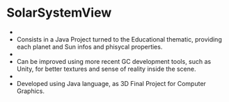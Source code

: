 # SolarSystemView
-
- Consists in a Java Project turned to the Educational thematic, providing each planet and Sun infos and phisycal properties.
-
- Can be improved using more recent GC development tools, such as Unity, for better textures and sense of reality inside the scene.
-
- Developed using Java language, as 3D Final Project for Computer Graphics.
